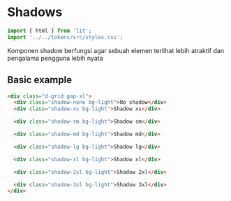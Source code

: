 # Shadows

```js script
import { html } from 'lit';
import '../../tokens/src/styles.css';
```

Komponen shadow berfungsi agar sebuah elemen terlihat lebih atraktif dan pengalama pengguna lebih nyata

## Basic example

```html preview-story
<div class="d-grid gap-xl">
  <div class="shadow-none bg-light">No shadow</div>
  <div class="shadow-xs bg-light">Shadow xs</div>

  <div class="shadow-sm bg-light">Shadow sm</div>

  <div class="shadow-md bg-light">Shadow md</div>

  <div class="shadow-lg bg-light">Shadow lg</div>

  <div class="shadow-xl bg-light">Shadow xl</div>

  <div class="shadow-2xl bg-light">Shadow 2xl</div>

  <div class="shadow-3xl bg-light">Shadow 3xl</div>
</div>
```
